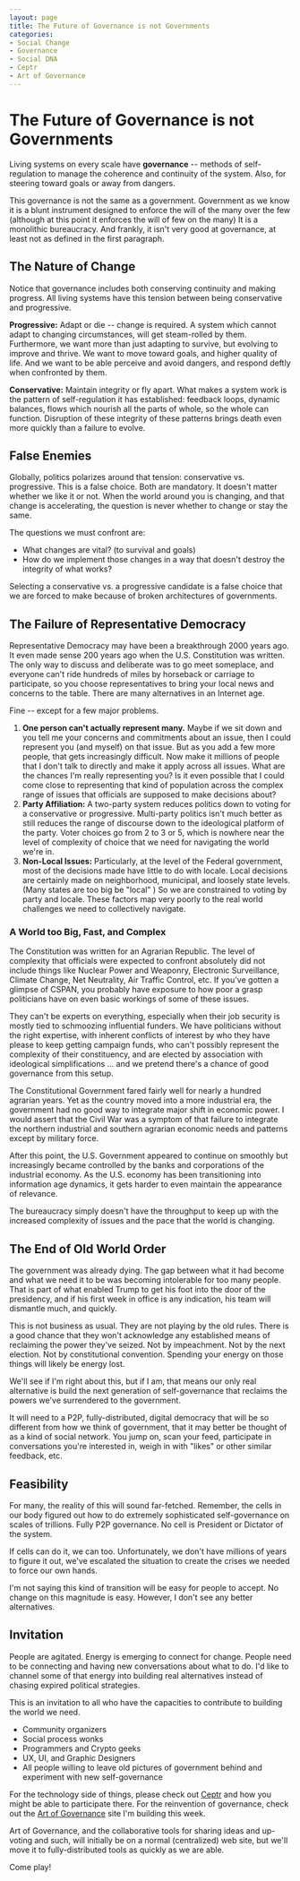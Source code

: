```yaml
---
layout: page
title: The Future of Governance is not Governments
categories:
- Social Change
- Governance
- Social DNA
- Ceptr
- Art of Governance
---
```

# The Future of Governance is not Governments

Living systems on every scale have **governance** -- methods of self-regulation to manage the coherence and continuity of the system. Also, for steering toward goals or away from dangers.

This governance is not the same as a government. Government as we know it is a blunt instrument designed to enforce the will of the many over the few (although at this point it enforces the will of few on the many) It is a monolithic bureaucracy. And frankly, it isn't very good at governance, at least not as defined in the first paragraph.

## The Nature of Change
Notice that governance includes both conserving continuity and making progress. All living systems have this tension between being conservative and progressive.

**Progressive:** Adapt or die -- change is required. A system which cannot adapt to changing circumstances, will get steam-rolled by them. Furthermore, we want more than just adapting to survive, but evolving to improve and thrive. We want to move toward goals, and higher quality of life. And we want to be able perceive and avoid dangers, and respond deftly when confronted by them.

**Conservative:** Maintain integrity or fly apart. What makes a system work is the pattern of self-regulation it has established: feedback loops, dynamic balances, flows which nourish all the parts of whole, so the whole can function. Disruption of these integrity of these patterns brings death even more quickly than a failure to evolve.

## False Enemies
Globally, politics polarizes around that tension: conservative vs. progressive. This is a false choice. Both are mandatory. It doesn't matter whether we like it or not. When the world around you is changing, and that change is accelerating, the question is never whether to change or stay the same.

The questions we must confront are:
 - What changes are vital? (to survival and goals)
 - How do we implement those changes in a way that doesn't destroy the integrity of what works?

Selecting a conservative vs. a progressive candidate is a false choice that we are forced to make because of broken architectures of governments.


## The Failure of Representative Democracy
Representative Democracy may have been a breakthrough 2000 years ago. It even made sense 200 years ago when the U.S. Constitution was written. The only way to discuss and deliberate was to go meet someplace, and everyone can't ride hundreds of miles by horseback or carriage to participate, so you choose representatives to bring your local news and concerns to the table. There are many alternatives in an Internet age.

Fine -- except for a few major problems.
1. **One person can't actually represent many.** Maybe if we sit down and you tell me your concerns and commitments about an issue, then I could represent you (and myself) on that issue. But as you add a few more people, that gets increasingly difficult. Now make it millions of people that I don't talk to directly and make it apply across all issues. What are the chances I'm really representing you? Is it even possible that I could come close to representing that kind of population across the complex range of issues that officials are supposed to make decisions about?
2. **Party Affiliation:** A two-party system reduces politics down to voting for a conservative or progressive. Multi-party politics isn't much better as still reduces the range of discourse down to the ideological platform of the party. Voter choices go from 2 to 3 or 5, which is nowhere near the level of complexity of choice that we need for navigating the world we're in.
3. **Non-Local Issues:** Particularly, at the level of the Federal government, most of the decisions made have little to do with locale. Local decisions are certainly made on neighborhood, municipal, and loosely state levels. (Many states are too big be "local" ) So we are constrained to voting by party and locale. These factors map very poorly to the real world challenges we need to collectively navigate.

### A World too Big, Fast, and Complex
The Constitution was written for an Agrarian Republic. The level of complexity that officials were expected to confront absolutely did not include things like Nuclear Power and Weaponry, Electronic Surveillance, Climate Change, Net Neutrality, Air Traffic Control, etc. If you've gotten a glimpse of CSPAN, you probably have exposure to how poor a grasp politicians have on even basic workings of some of these issues.

They can't be experts on everything, especially when their job security is mostly tied to schmoozing influential funders. We have politicians without the right expertise, with inherent conflicts of interest by who they have please to keep getting campaign funds, who can't possibly represent the complexity of their constituency, and are elected by association with ideological simplifications ... and we pretend there's a chance of good governance from this setup.

The Constitutional Government fared fairly well for nearly a hundred agrarian years. Yet as the country moved into a more industrial era, the government had no good way to integrate major shift in economic power. I would assert that the Civil War was a symptom of that failure to integrate the northern industrial and southern agrarian economic needs and patterns except by military force.

After this point, the U.S. Government appeared to continue on smoothly but increasingly became controlled by the banks and corporations of the industrial economy. As the U.S. economy has been transitioning into information age dynamics, it gets harder to even maintain the appearance of relevance.

The bureaucracy simply doesn't have the throughput to keep up with the increased complexity of issues and the pace that the world is changing.

## The End of Old World Order
The government was already dying. The gap between what it had become and what we need it to be was becoming intolerable for too many people. That is part of what enabled Trump to get his foot into the door of the presidency, and if his first week in office is any indication, his team will dismantle much, and quickly.

This is not business as usual. They are not playing by the old rules. There is a good chance that they won't acknowledge any established means of reclaiming the power they've seized. Not by impeachment. Not by the next election. Not by constitutional convention. Spending your energy on those things will likely be energy lost.

We'll see if I'm right about this, but if I am, that means our only real alternative is build the next generation of self-governance that reclaims the powers we've surrendered to the government.

It will need to a P2P, fully-distributed, digital democracy that will be so different from how we think of government, that it may better be thought of as a kind of social network. You jump on, scan your feed, participate in conversations you're interested in, weigh in with "likes" or other similar feedback, etc.

## Feasibility
For many, the reality of this will sound far-fetched. Remember, the cells in our body figured out how to do extremely sophisticated self-governance on scales of trillions. Fully P2P governance. No cell is President or Dictator of the system.

If cells can do it, we can too. Unfortunately, we don't have millions of years to figure it out, we've escalated the situation to create the crises we needed to force our own hands.

I'm not saying this kind of transition will be easy for people to accept. No change on this magnitude is easy. However, I don't see any better alternatives.

## Invitation
People are agitated. Energy is emerging to connect for change. People need to be connecting and having new conversations about what to do. I'd like to channel some of that energy into building real alternatives instead of chasing expired political strategies.

This is an invitation to all who have the capacities to contribute to building the world we need.
 - Community organizers
 - Social process wonks
 - Programmers and Crypto geeks
 - UX, UI, and Graphic Designers
 - All people willing to leave old pictures of government behind and experiment with new self-governance

 For the technology side of things, please check out [Ceptr](http://ceptr.org) and how you might be able to participate there. For the reinvention of governance, check out the [Art of Governance](#) site I'm building this week.

Art of Governance, and the collaborative tools for sharing ideas and up-voting and such, will initially be on a normal (centralized) web site, but we'll move it to fully-distributed tools as quickly as we are able.

Come play!
